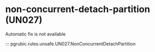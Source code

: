 # non-concurrent-detach-partition (UN027)

Automatic fix is not available

::: pgrubic.rules.unsafe.UN027.NonConcurrentDetachPartition

